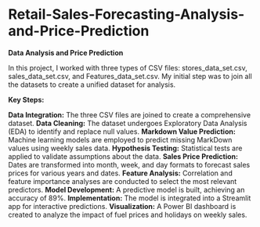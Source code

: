 # Retail-Sales-Forecasting-Analysis-and-Price-Prediction
**Data Analysis and Price Prediction**



In this project, I worked with three types of CSV files: stores_data_set.csv, sales_data_set.csv, and Features_data_set.csv. My initial step was to join all the datasets to create a unified dataset for analysis.

**Key Steps:**

**Data Integration:**
The three CSV files are joined to create a comprehensive dataset.
**Data Cleaning:**
The dataset undergoes Exploratory Data Analysis (EDA) to identify and replace null values.
**Markdown Value Prediction:** 
Machine learning models are employed to predict missing MarkDown values using weekly sales data.
**Hypothesis Testing:** 
Statistical tests are applied to validate assumptions about the data.
**Sales Price Prediction:**
Dates are transformed into month, week, and day formats to forecast sales prices for various years and dates.
**Feature Analysis:** 
Correlation and feature importance analyses are conducted to select the most relevant predictors.
**Model Development:** 
A predictive model is built, achieving an accuracy of 89%.
**Implementation:** 
The model is integrated into a Streamlit app for interactive predictions.
**Visualization:**
A Power BI dashboard is created to analyze the impact of fuel prices and holidays on weekly sales.
